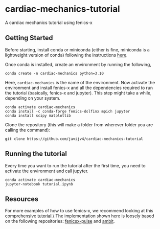 # cardiac-mechanics-tutorial
A cardiac mechanics tutorial using fenics-x

## Getting Started
Before starting, install conda or miniconda (either is fine, miniconda is a lightweight version of conda) following the instructions [here](https://conda.io/projects/conda/en/latest/user-guide/install/index.html).

Once conda is installed, create an environment by running the following,
```
conda create -n cardiac-mechanics python=3.10 
```
Here, `cardiac-mechanics` is the name of the environment. Now activate the environment and install fenics-x and all the dependencies required to run the tutorial (basically, fenics-x and jupyter). This step might take a while, depending on your system. 
```
conda activate cardiac-mechanics
conda install -c conda-forge fenics-dolfinx mpich jupyter
conda install scipy matplotlib
```
Clone the repository (this will make a folder from wherever folder you are calling the command):
```
git clone https://github.com/javijv4/cardiac-mechanics-tutorial
```

## Running the tutorial
Every time you want to run the tutorial after the first time, you need to activate the environment and call jupyter.
```
conda activate cardiac-mechanics
jupyter-notebook tutorial.ipynb
```

## Resources
For more examples of how to use fenics-x, we recommend looking at this comprehensive [tutorial](https://jsdokken.com/dolfinx-tutorial/).\\
The implementation shown here is loosely based on the following repositories: [fenicsx-pulse](https://github.com/finsberg/fenicsx-pulse) and [ambit](https://github.com/marchirschvogel/ambit).
